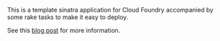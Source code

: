 This is a template sinatra application for Cloud Foundry accompanied by some rake tasks to make it easy to deploy.

See this [blog post](http://blog.codenursery.com/2011/11/rake-file-for-sinatra-app-on-cloud.html) for more information.
